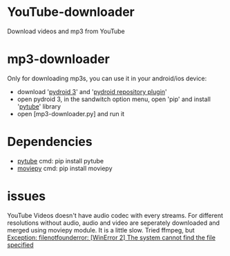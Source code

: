 # YouTube-downloader
Download videos and mp3 from YouTube

# mp3-downloader
Only for downloading mp3s, you can use it in your android/ios device:
- download '[pydroid 3](https://play.google.com/store/apps/details?id=ru.iiec.pydroid3)' and '[pydroid repository plugin](https://play.google.com/store/apps/details?id=ru.iiec.pydroid3.quickinstallrepo)'
- open pydroid 3, in the sandwitch option menu, open 'pip' and install '[pytube](https://pytube.io/en/latest/)' library
- open [mp3-downloader.py] and run it  


# Dependencies
- [pytube](https://pytube.io/en/latest/) cmd: pip install pytube
- [moviepy](https://pypi.org/project/moviepy/) cmd: pip install moviepy

# issues
YouTube Videos doesn't have audio codec with every streams. For different resolutions without audio, audio and video are seperately downloaded and merged using moviepy module. It is a little slow.
Tried ffmpeg, but [Exception: filenotfounderror: [WinError 2] The system cannot find the file specified](https://stackoverflow.com/questions/66982682/ffmpeg-winerror-2-the-system-cannot-find-the-file-specified?rq=1)

